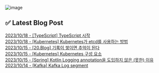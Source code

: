 ![image](https://user-images.githubusercontent.com/76645095/162124599-f9d701d6-e523-49c4-a6ce-193dc38f1026.png)

## ✅ Latest Blog Post

[2023/10/18 - [TypeScript] TypeScript 시작](http://blog.naver.com/ds4ouj/223240428423) <br/>
[2023/10/18 - [Kubernetes] Kubernetes가 etcd를 사용하는 방법](http://blog.naver.com/ds4ouj/223240378334) <br/>
[2023/10/15 - [20.Blog] 기록이 쌓이면 추억이 된다](http://blog.naver.com/ds4ouj/223237458472) <br/>
[2023/10/15 - [Kubernetes] Kubernetes 구성 요소](http://blog.naver.com/ds4ouj/223237396421) <br/>
[2023/10/15 - [Spring] Kotlin Logging annotation을 도입하지 않은 (못한) 이유](http://blog.naver.com/ds4ouj/223237368675) <br/>
[2023/10/14 - [Kafka] Kafka Log segment](http://blog.naver.com/ds4ouj/223236831799) <br/>
